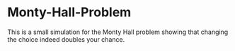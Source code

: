 # Monty-Hall-Problem
This is a small simulation for the Monty Hall problem showing that changing the choice indeed doubles your chance.
